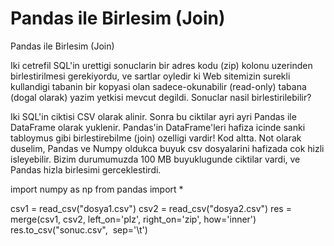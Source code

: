 # Pandas ile Birlesim (Join)


Pandas ile Birlesim (Join)




Iki cetrefil SQL'in urettigi sonuclarin bir adres kodu (zip) kolonu uzerinden birlestirilmesi gerekiyordu, ve sartlar oyledir ki Web sitemizin surekli kullandigi tabanin bir kopyasi olan sadece-okunabilir (read-only) tabana (dogal olarak) yazim yetkisi mevcut degildi. Sonuclar nasil birlestirilebilir?

Iki SQL'in ciktisi CSV olarak alinir. Sonra bu ciktilar ayri ayri Pandas ile DataFrame olarak yuklenir. Pandas'in DataFrame'leri hafiza icinde sanki tabloymus gibi birlestirebilme (join) ozelligi vardir! Kod altta. Not olarak duselim, Pandas ve Numpy oldukca buyuk csv dosyalarini hafizada cok hizli isleyebilir. Bizim durumumuzda 100 MB buyuklugunde ciktilar vardi, ve Pandas hizla birlesimi gerceklestirdi. 



import numpy as np
from pandas import *

csv1 = read_csv("dosya1.csv")
csv2 = read_csv("dosya2.csv")
res =  merge(csv1, csv2, left_on='plz', right_on='zip', how='inner')
res.to_csv("sonuc.csv",  sep='\t')




